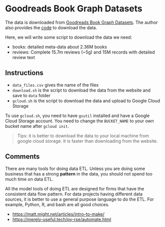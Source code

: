# Goodreads Book Graph Datasets

The data is downloaded from [Goodreads Book Graph Datasets](https://mengtingwan.github.io/data/goodreads.html). The author also provides the [code](https://github.com/MengtingWan/goodreads?tab=readme-ov-file) to download the data.

Here, we will write some script to download the data we need:

- books:  detailed meta-data about 2.36M books
- reviews: Complete 15.7m reviews (~5g) and 15M records with detailed review text

## Instructions

- `data_files.csv` gives the name of the files 
- `download.sh` is the script to download the data from the website and save to `data` folder
- `gcloud.sh` is the script to download the data and upload to Google Cloud Storage

To use `gcloud.sh`, you need to have `gsutil` installed and have a Google Cloud Storage account. You need to change the `BUCKET_NAME` to your own bucket name after `gcloud init`.

> Tips: it is better to download the data to your local machine from google cloud storage. It is faster than downloading from the website.

## Comments

There are many tools for doing data ETL. Unless you are doing some business that has a strong __pattern__ in the data, you should not spend too much time on data ETL.

All the model tools of doing ETL are designed for firms that have the consistent data flow pattern. For data projects having different data sources, it is better to use a general purpose language to do the ETL. For example, Python, R, and bash are all good choices.

- https://matt.might.net/articles/intro-to-make/
- https://merely-useful.tech/py-rse/automate.html